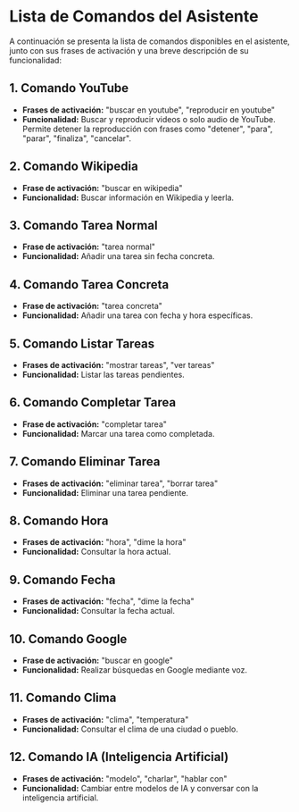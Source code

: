 # Lista de Comandos del Asistente

A continuación se presenta la lista de comandos disponibles en el asistente, junto con sus frases de activación y una breve descripción de su funcionalidad:

## 1. Comando YouTube
- **Frases de activación:** "buscar en youtube", "reproducir en youtube"
- **Funcionalidad:** Buscar y reproducir videos o solo audio de YouTube. Permite detener la reproducción con frases como "detener", "para", "parar", "finaliza", "cancelar".

## 2. Comando Wikipedia
- **Frase de activación:** "buscar en wikipedia"
- **Funcionalidad:** Buscar información en Wikipedia y leerla.

## 3. Comando Tarea Normal
- **Frase de activación:** "tarea normal"
- **Funcionalidad:** Añadir una tarea sin fecha concreta.

## 4. Comando Tarea Concreta
- **Frase de activación:** "tarea concreta"
- **Funcionalidad:** Añadir una tarea con fecha y hora específicas.

## 5. Comando Listar Tareas
- **Frases de activación:** "mostrar tareas", "ver tareas"
- **Funcionalidad:** Listar las tareas pendientes.

## 6. Comando Completar Tarea
- **Frase de activación:** "completar tarea"
- **Funcionalidad:** Marcar una tarea como completada.

## 7. Comando Eliminar Tarea
- **Frases de activación:** "eliminar tarea", "borrar tarea"
- **Funcionalidad:** Eliminar una tarea pendiente.

## 8. Comando Hora
- **Frases de activación:** "hora", "dime la hora"
- **Funcionalidad:** Consultar la hora actual.

## 9. Comando Fecha
- **Frases de activación:** "fecha", "dime la fecha"
- **Funcionalidad:** Consultar la fecha actual.

## 10. Comando Google
- **Frase de activación:** "buscar en google"
- **Funcionalidad:** Realizar búsquedas en Google mediante voz.

## 11. Comando Clima
- **Frases de activación:** "clima", "temperatura"
- **Funcionalidad:** Consultar el clima de una ciudad o pueblo.

## 12. Comando IA (Inteligencia Artificial)
- **Frases de activación:** "modelo", "charlar", "hablar con"
- **Funcionalidad:** Cambiar entre modelos de IA y conversar con la inteligencia artificial.
